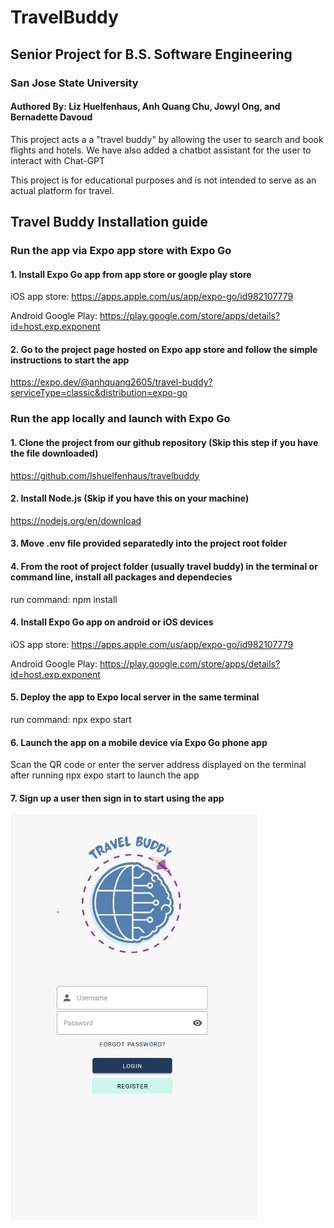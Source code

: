 # TravelBuddy
## Senior Project for B.S. Software Engineering 
### San Jose State University
#### Authored By: Liz Huelfenhaus, Anh Quang Chu, Jowyl Ong, and Bernadette Davoud

This project acts a a "travel buddy" by allowing the user to search and book flights and hotels. We have also added a chatbot assistant for the user to interact with Chat-GPT

This project is for educational purposes and is not intended to serve as an actual platform for travel.

## Travel Buddy Installation guide

### Run the app via Expo app store with Expo Go
#### 1. Install Expo Go app from app store or google play store
iOS app store: https://apps.apple.com/us/app/expo-go/id982107779

Android Google Play: https://play.google.com/store/apps/details?id=host.exp.exponent

#### 2. Go to the project page hosted on Expo app store and follow the simple instructions to start the app
https://expo.dev/@anhquang2605/travel-buddy?serviceType=classic&distribution=expo-go

### Run the app locally and launch with Expo Go

#### 1. Clone the project from our github repository (Skip this step if you have the file downloaded)
https://github.com/lshuelfenhaus/travelbuddy

#### 2. Install Node.js (Skip if you have this on your machine)
https://nodejs.org/en/download

#### 3. Move .env file provided separatedly into the project root folder

#### 4. From the root of project folder (usually travel buddy) in the terminal or command line, install all packages and dependecies
run command: npm install

#### 4. Install Expo Go app on android or iOS devices
iOS app store: https://apps.apple.com/us/app/expo-go/id982107779

Android Google Play: https://play.google.com/store/apps/details?id=host.exp.exponent

#### 5. Deploy the app to Expo local server in the same terminal
run command: npx expo start

#### 6. Launch the app on a mobile device via Expo Go phone app
Scan the QR code or enter the server address displayed on the terminal after running npx expo start to launch the app

#### 7. Sign up a user then sign in to start using the app
![loginpage](./document_images/login.JPG)

